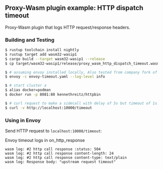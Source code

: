 ## Proxy-Wasm plugin example: HTTP dispatch timeout

Proxy-Wasm plugin that logs HTTP request/response headers.

### Building and Testing

```sh
$ rustup toolchain install nightly
$ rustup target add wasm32-wasip1
$ cargo build --target wasm32-wasip1 --release
$ cp target/wasm32-wasip1/release/proxy_wasm_http_dispatch_timeout.wasm /tmp/

$ # assuming envoy installed locally, Also tested from company fork of envoy.
$ envoy -c envoy-timeout.yaml --log-level info

$ # start cluster a
$ alias docker=podman
$ docker run -p 8081:80 kennethreitz/httpbin

$ # curl request to make a sidecall with delay of 5s but timeout of 1s.
$ curl -v http://localhost:10000/timeout

```

### Using in Envoy

Send HTTP request to `localhost:10000/timeout`:

Envoy timeout logs in on_http_response
```log
wasm log: #2 http call response :status: 504
wasm log: #2 http call response content-length: 24
wasm log: #2 http call response content-type: text/plain
wasm log: Response body: "upstream request timeout"
```
